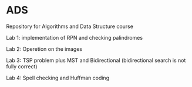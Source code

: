 # ADS
Repository for Algorithms and Data Structure course
 
 
Lab 1:
    implementation of RPN and checking palindromes
    
Lab 2:
    Operetion on the images

Lab 3:
    TSP problem plus MST and Bidirectional
    (bidirectional search is not fully correct)
    
Lab 4:
    Spell checking and Huffman coding
